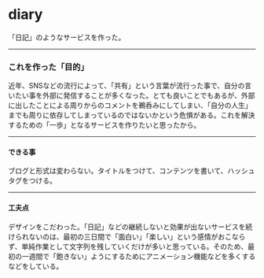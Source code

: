 # diary
「日記」のようなサービスを作った。
<hr>
<h3>これを作った「目的」</h3>
<p>近年、SNSなどの流行によって、「共有」という言葉が流行った事で、自分の言いたい事を外部に発信することが多くなった。とても良いことでもあるが、外部に出したことによる周りからのコメントを鵜呑みにしてしまい、「自分の人生」までも周りに依存してしまっているのではないかという危惧がある。これを解決するための「一歩」となるサービスを作りたいと思ったから。</p>
<hr>
<h4>できる事</h4>
 <p>ブログと形式は変わらない。タイトルをつけて、コンテンツを書いて、ハッシュタグをつける。</p>
 <hr>
 <h4>工夫点</h4>
<p>デザインをこだわった。「日記」などの継続しないと効果が出ないサービスを続けられないのは、最初の三日間で「面白い」「楽しい」という感情がおこならず、単純作業として文字列を残していくだけが多いと思っている。そのため、最初の一週間で「飽きない」ようにするためにアニメーション機能などを多くするなどをしている。</p> 
